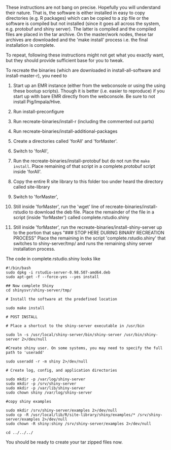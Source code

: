 These instructions are not bang on precise. Hopefully you will understand their
nature.  That is, the software is either installed in easy to copy directories
(e.g. R packages) which can be copied to a zip file or the software is compiled
but not installed (since it goes all across the system, e.g. protobuf and shiny
server). The latter is compiled and the compiled files are placed in the tar
archive. On the master/work nodes, these tar archives are downloaded and the
'make install' process i.e. the final installation is complete.

To repeat, following these instructions might not get what you exactly want, but
they should provide sufficient base for you  to tweak.



To recreate the binaries (which are downloaded in install-all-software and
install-master-r),  you need to


1. Start up an EMR instance (either from the webconsole or using the using these
   bootup scripts). Though it is better (i.e. easier to reproduce) if you start
   up with bare EMR directly from the webconsole. Be sure to not install
   Pig/Impala/Hive.

2. Run install-preconfigure

3. Run recreate-binaries/install-r (including the commented out parts)

4. Run recreate-binaries/install-additional-packages

5. Create a directories called 'forAll' and 'forMaster'.

6. Switch to 'forAll',

7. Run the recreate-binaries/install-protobuf but do not run the `make
   install`. Place remaining of that script in a complete.protobuf script inside
   'forAll'.

8. Copy the entire R site library to this folder too under heard the directory
   called site-library
   
6. Switch to 'forMaster',

8. Still inside 'forMaster', run  the 'wget' line of
   recreate-binaries/install-rstudio to download the deb file. Place the
   remainder of the file in a script (inside 'forMaster') called
   complete.rstudio.shiny

9. Still inside 'forMaster', run the recreate-binaries/install-shiny-server up
   to the portion that says "### STOP HERE DURING BINARY RECREATION PROCESS"
   Place the remaining in the script 'complete.rstudio.shiny' that switches to
   shiny-server/tmp/ and runs the remaining shiny server installation process.

The code in complete.rstudio.shiny looks like

```
#!/bin/bash                                                                                                                                                          
sudo dpkg -i rstudio-server-0.98.507-amd64.deb
sudo apt-get -f --force-yes --yes install

## Now complete Shiny                                                                                                                                                
cd shinysvr/shiny-server/tmp/

# Install the software at the predefined location                                                                                                                   
                                                                                                                                                                     
sudo make install

# POST INSTALL                                                                                                                                                      
                                                                                                                                                                     
# Place a shortcut to the shiny-server executable in /usr/bin                                                                                                       
                                                                                                                                                                     
sudo ln -s /usr/local/shiny-server/bin/shiny-server /usr/bin/shiny-server 2>/dev/null

#Create shiny user. On some systems, you may need to specify the full path to 'useradd'                                                                             
                                                                                                                                                                     
sudo useradd -r -m shiny 2>/dev/null

# Create log, config, and application directories                                                                                                                   
                                                                                                                                                                     
sudo mkdir -p /var/log/shiny-server
sudo mkdir -p /srv/shiny-server
sudo mkdir -p /var/lib/shiny-server
sudo chown shiny /var/log/shiny-server

#copy shiny examples                                                                                                                                                
                                                                                                                                                                     
sudo mkdir /srv/shiny-server/examples 2>/dev/null
sudo cp -R /usr/local/lib/R/site-library/shiny/examples/* /srv/shiny-server/examples 2>/dev/null
sudo chown -R shiny:shiny /srv/shiny-server/examples 2>/dev/null

cd ../../../
```


You should be ready to create your tar zipped files now. 
